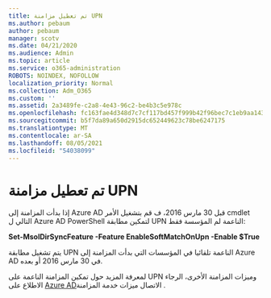 ```yaml
---
title: تم تعطيل مزامنة UPN
ms.author: pebaum
author: pebaum
manager: scotv
ms.date: 04/21/2020
ms.audience: Admin
ms.topic: article
ms.service: o365-administration
ROBOTS: NOINDEX, NOFOLLOW
localization_priority: Normal
ms.collection: Adm_O365
ms.custom: ''
ms.assetid: 2a3489fe-c2a8-4e43-96c2-be4b3c5e978c
ms.openlocfilehash: fc163fae4d348d7c7cf117bd457f999b42f96bec7c1eb9aa1435e346131d06de
ms.sourcegitcommit: b5f7da89a650d2915dc652449623c78be6247175
ms.translationtype: MT
ms.contentlocale: ar-SA
ms.lasthandoff: 08/05/2021
ms.locfileid: "54038099"
---
```

# <a name="upn-sync-disabled"></a>تم تعطيل مزامنة UPN

إذا بدأت المزامنة إلى Azure AD قبل 30 مارس 2016، ف قم بتشغيل الأمر cmdlet التالي ل Azure AD PowerShell لتمكين مطابقة UPN الناعمة لم المؤسسة فقط:
  
 **Set-MsolDirSyncFeature -Feature EnableSoftMatchOnUpn -Enable $True**
  
يتم تشغيل مطابقة UPN الناعمة تلقائيا في المؤسسات التي بدأت المزامنة إلى Azure AD في 30 مارس 2016 أو بعده.
  
لمعرفة المزيد حول تمكين المزامنة الناعمة على UPN وميزات المزامنة الأخرى، الرجاء الاطلاع على [Azure AD](https://docs.microsoft.com/azure/active-directory/connect/active-directory-aadconnectsyncservice-features)الاتصال ميزات خدمة المزامنة .
  

